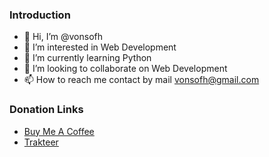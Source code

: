 ### Introduction
- 👋 Hi, I’m @vonsofh
- 👀 I’m interested in Web Development
- 🌱 I’m currently learning Python
- 💞️ I’m looking to collaborate on Web Development
- 📫 How to reach me contact by mail vonsofh@gmail.com

### Donation Links
- [Buy Me A Coffee](https://bit.ly/vonsofh-buymeacoffee)
- [Trakteer](https://bit.ly/vonsofh-trakteerid)
